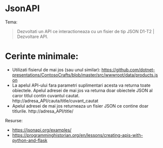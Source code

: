 # JsonAPI

Tema:
> Dezvoltati un API ce interactioneaza cu un fisier de tip JSON
> D1-T2 | Dezvoltare API.

# Cerinte minimale:

  - Utilizati fisierul de mai jos (sau unul similar):
https://github.com/dotnet-presentations/ContosoCrafts/blob/master/src/wwwroot/data/products.json
  - La apelul API-ului fara parametri suplimentari acesta va returna toate obiectele. Apelul
adresei de mai jos va returna doar obiectele JSON al caror titlul contin cuvantul cautat.
http://adresa_API/cauta/title/cuvant_cautat
  - Apelul adresei de mai jos returneaza un fisier JSON ce contine doar titlurile.
http://adresa_API/title/

Resurse:
  - https://jsonapi.org/examples/
  - https://programminghistorian.org/en/lessons/creating-apis-with-python-and-flask
